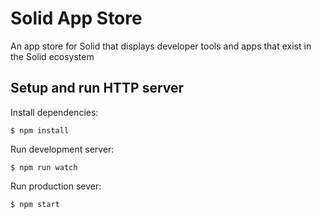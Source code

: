 # Solid App Store

An app store for Solid that displays developer tools and apps that exist in the Solid ecosystem

## Setup and run HTTP server

Install dependencies:
```shell script
$ npm install
```

Run development server:
```shell script
$ npm run watch
```

Run production sever:
```shell script
$ npm start
```
